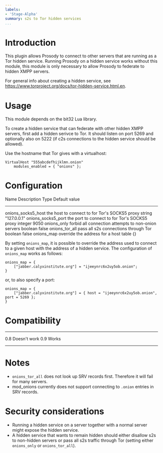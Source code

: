 ```yaml
---
labels:
- 'Stage-Alpha'
summary: s2s to Tor hidden services
...
```


Introduction
============

This plugin allows Prosody to connect to other servers that are running
as a Tor hidden service. Running Prosody on a hidden service works
without this module, this module is only necessary to allow Prosody to
federate to hidden XMPP servers.

For general info about creating a hidden service, see
https://www.torproject.org/docs/tor-hidden-service.html.en.

Usage
=====

This module depends on the bit32 Lua library.

To create a hidden service that can federate with other hidden XMPP
servers, first add a hidden serivce to Tor. It should listen on port
5269 and optionally also on 5222 (if c2s connections to the hidden
service should be allowed).

Use the hostname that Tor gives with a virtualhost:

    VirtualHost "555abcdefhijklmn.onion"
        modules_enabled = { "onions" };

Configuration
=============

  Name                   Description                                           Type      Default value
  ---------------------- ----------------------------------------------------- --------- ---------------
  onions\_socks5\_host   the host to connect to for Tor's SOCKS5 proxy         string    "127.0.0.1"
  onions\_socks5\_port   the port to connect to for Tor's SOCKS5 proxy         integer   9050
  onions\_only           forbid all connection attempts to non-onion servers   boolean   false
  onions\_tor\_all       pass all s2s connections through Tor                  boolean   false
  onions\_map            override the address for a host                       table     {}

By setting `onions_map`, it is possible to override the address used to
connect to a given host with the address of a hidden service. The
configuration of `onions_map` works as follows:

    onions_map = {
        ["jabber.calyxinstitute.org"] = "ijeeynrc6x2uy5ob.onion";
    }

or, to also specify a port:

    onions_map = {
        ["jabber.calyxinstitute.org"] = { host = "ijeeynrc6x2uy5ob.onion", port = 5269 };
    }

Compatibility
=============

  ----- --------------
  0.8   Doesn't work
  0.9   Works
  ----- --------------

Notes
=====

-   `onions_tor_all` does not look up SRV records first. Therefore it
    will fail for many servers.
-   mod\_onions currently does not support connecting to `.onion`
    entries in SRV records.

Security considerations
=======================

-   Running a hidden service on a server together with a normal server
    might expose the hidden service.
-   A hidden service that wants to remain hidden should either disallow
    s2s to non-hidden servers or pass all s2s traffic through Tor
    (setting either `onions_only` or `onions_tor_all`).
